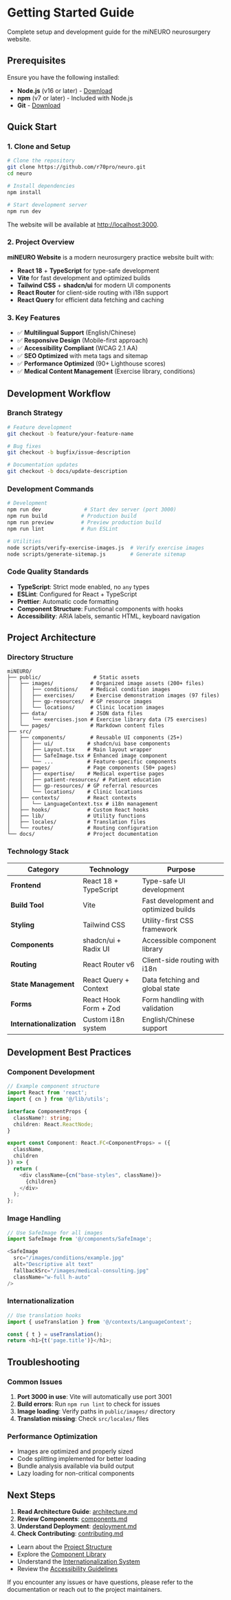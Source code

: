 # Getting Started Guide

Complete setup and development guide for the miNEURO neurosurgery website.

## Prerequisites

Ensure you have the following installed:

- **Node.js** (v16 or later) - [Download](https://nodejs.org/)
- **npm** (v7 or later) - Included with Node.js
- **Git** - [Download](https://git-scm.com/)

## Quick Start

### 1. Clone and Setup

```bash
# Clone the repository
git clone https://github.com/r70pro/neuro.git
cd neuro

# Install dependencies
npm install

# Start development server
npm run dev
```

The website will be available at [http://localhost:3000](http://localhost:3000).

### 2. Project Overview

**miNEURO Website** is a modern neurosurgery practice website built with:

- **React 18** + **TypeScript** for type-safe development
- **Vite** for fast development and optimized builds
- **Tailwind CSS** + **shadcn/ui** for modern UI components
- **React Router** for client-side routing with i18n support
- **React Query** for efficient data fetching and caching

### 3. Key Features

- ✅ **Multilingual Support** (English/Chinese)
- ✅ **Responsive Design** (Mobile-first approach)
- ✅ **Accessibility Compliant** (WCAG 2.1 AA)
- ✅ **SEO Optimized** with meta tags and sitemap
- ✅ **Performance Optimized** (90+ Lighthouse scores)
- ✅ **Medical Content Management** (Exercise library, conditions)

## Development Workflow

### Branch Strategy

```bash
# Feature development
git checkout -b feature/your-feature-name

# Bug fixes
git checkout -b bugfix/issue-description

# Documentation updates
git checkout -b docs/update-description
```

### Development Commands

```bash
# Development
npm run dev              # Start dev server (port 3000)
npm run build           # Production build
npm run preview         # Preview production build
npm run lint            # Run ESLint

# Utilities
node scripts/verify-exercise-images.js  # Verify exercise images
node scripts/generate-sitemap.js        # Generate sitemap
```

### Code Quality Standards

- **TypeScript**: Strict mode enabled, no `any` types
- **ESLint**: Configured for React + TypeScript
- **Prettier**: Automatic code formatting
- **Component Structure**: Functional components with hooks
- **Accessibility**: ARIA labels, semantic HTML, keyboard navigation

## Project Architecture

### Directory Structure

```
miNEURO/
├── public/                 # Static assets
│   ├── images/            # Organized image assets (200+ files)
│   │   ├── conditions/    # Medical condition images
│   │   ├── exercises/     # Exercise demonstration images (97 files)
│   │   ├── gp-resources/  # GP resource images
│   │   └── locations/     # Clinic location images
│   ├── data/              # JSON data files
│   │   └── exercises.json # Exercise library data (75 exercises)
│   └── pages/             # Markdown content files
├── src/
│   ├── components/        # Reusable UI components (25+)
│   │   ├── ui/           # shadcn/ui base components
│   │   ├── Layout.tsx    # Main layout wrapper
│   │   ├── SafeImage.tsx # Enhanced image component
│   │   └── ...           # Feature-specific components
│   ├── pages/            # Page components (50+ pages)
│   │   ├── expertise/    # Medical expertise pages
│   │   ├── patient-resources/ # Patient education
│   │   ├── gp-resources/ # GP referral resources
│   │   └── locations/    # Clinic locations
│   ├── contexts/         # React contexts
│   │   └── LanguageContext.tsx # i18n management
│   ├── hooks/            # Custom React hooks
│   ├── lib/              # Utility functions
│   ├── locales/          # Translation files
│   └── routes/           # Routing configuration
└── docs/                 # Project documentation
```

### Technology Stack

| Category | Technology | Purpose |
|----------|------------|---------|
| **Frontend** | React 18 + TypeScript | Type-safe UI development |
| **Build Tool** | Vite | Fast development and optimized builds |
| **Styling** | Tailwind CSS | Utility-first CSS framework |
| **Components** | shadcn/ui + Radix UI | Accessible component library |
| **Routing** | React Router v6 | Client-side routing with i18n |
| **State Management** | React Query + Context | Data fetching and global state |
| **Forms** | React Hook Form + Zod | Form handling with validation |
| **Internationalization** | Custom i18n system | English/Chinese support |

## Development Best Practices

### Component Development

```typescript
// Example component structure
import React from 'react';
import { cn } from '@/lib/utils';

interface ComponentProps {
  className?: string;
  children: React.ReactNode;
}

export const Component: React.FC<ComponentProps> = ({
  className,
  children
}) => {
  return (
    <div className={cn("base-styles", className)}>
      {children}
    </div>
  );
};
```

### Image Handling

```typescript
// Use SafeImage for all images
import SafeImage from '@/components/SafeImage';

<SafeImage
  src="/images/conditions/example.jpg"
  alt="Descriptive alt text"
  fallbackSrc="/images/medical-consulting.jpg"
  className="w-full h-auto"
/>
```

### Internationalization

```typescript
// Use translation hooks
import { useTranslation } from '@/contexts/LanguageContext';

const { t } = useTranslation();
return <h1>{t('page.title')}</h1>;
```

## Troubleshooting

### Common Issues

1. **Port 3000 in use**: Vite will automatically use port 3001
2. **Build errors**: Run `npm run lint` to check for issues
3. **Image loading**: Verify paths in `public/images/` directory
4. **Translation missing**: Check `src/locales/` files

### Performance Optimization

- Images are optimized and properly sized
- Code splitting implemented for better loading
- Bundle analysis available via build output
- Lazy loading for non-critical components

## Next Steps

1. **Read Architecture Guide**: [architecture.md](./architecture.md)
2. **Review Components**: [components.md](./components.md)
3. **Understand Deployment**: [deployment.md](./deployment.md)
4. **Check Contributing**: [contributing.md](./contributing.md)

- Learn about the [Project Structure](./project-structure.md)
- Explore the [Component Library](./components/overview.md)
- Understand the [Internationalization System](./internationalization.md)
- Review the [Accessibility Guidelines](./accessibility.md)

If you encounter any issues or have questions, please refer to the documentation or reach out to the project maintainers.
